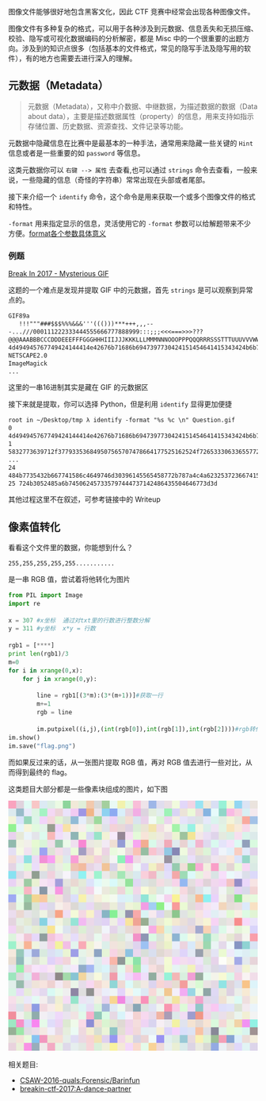 图像文件能够很好地包含黑客文化，因此 CTF 竞赛中经常会出现各种图像文件。

图像文件有多种复杂的格式，可以用于各种涉及到元数据、信息丢失和无损压缩、校验、隐写或可视化数据编码的分析解密，都是 Misc 中的一个很重要的出题方向。涉及到的知识点很多（包括基本的文件格式，常见的隐写手法及隐写用的软件），有的地方也需要去进行深入的理解。

## 元数据（Metadata）

> 元数据（Metadata），又称中介数据、中继数据，为描述数据的数据（Data about data），主要是描述数据属性（property）的信息，用来支持如指示存储位置、历史数据、资源查找、文件记录等功能。

元数据中隐藏信息在比赛中是最基本的一种手法，通常用来隐藏一些关键的 `Hint` 信息或者是一些重要的如 `password` 等信息。

这类元数据你可以 `右键 --> 属性` 去查看,也可以通过 `strings` 命令去查看，一般来说，一些隐藏的信息（奇怪的字符串）常常出现在头部或者尾部。

接下来介绍一个 `identify` 命令，这个命令是用来获取一个或多个图像文件的格式和特性。

`-format` 用来指定显示的信息，灵活使用它的 `-format` 参数可以给解题带来不少方便。[format各个参数具体意义](https://www.imagemagick.org/script/escape.php)

### 例题

[Break In 2017 - Mysterious GIF](https://github.com/ctfs/write-ups-2017/tree/master/breakin-ctf-2017/misc/Mysterious-GIF)

这题的一个难点是发现并提取 GIF 中的元数据，首先 `strings` 是可以观察到异常点的。

```shell
GIF89a
   !!!"""###$$$%%%&&&'''((()))***+++,,,---...///000111222333444555666777888999:::;;;<<<===>>>???@@@AAABBBCCCDDDEEEFFFGGGHHHIIIJJJKKKLLLMMMNNNOOOPPPQQQRRRSSSTTTUUUVVVWWWXXXYYYZZZ[[[\\\]]]^^^___```aaabbbcccdddeeefffggghhhiiijjjkkklllmmmnnnooopppqqqrrrssstttuuuvvvwwwxxxyyyzzz{{{|||}}}~~~
4d494945767749424144414e42676b71686b6947397730424151454641415343424b6b776767536c41674541416f4942415144644d4e624c3571565769435172
NETSCAPE2.0
ImageMagick
...
```

这里的一串16进制其实是藏在 GIF 的元数据区

接下来就是提取，你可以选择 Python，但是利用 `identify` 显得更加便捷

```shell
root in ~/Desktop/tmp λ identify -format "%s %c \n" Question.gif
0 4d494945767749424144414e42676b71686b6947397730424151454641415343424b6b776767536c41674541416f4942415144644d4e624c3571565769435172
1 5832773639712f377933536849507565707478664177525162524f72653330633655772f6f4b3877655a547834346d30414c6f75685634364b63514a6b687271
...
24 484b7735432b667741586c4649746d30396145565458772b787a4c4a623253723667415450574d35715661756278667362356d58482f77443969434c684a536f
25 724b3052485a6b745062457335797444737142486435504646773d3d
```

其他过程这里不在叙述，可参考链接中的 Writeup

## 像素值转化

看看这个文件里的数据，你能想到什么？

```
255,255,255,255,255...........
```

是一串 RGB 值，尝试着将他转化为图片

```python
from PIL import Image
import re

x = 307 #x坐标  通过对txt里的行数进行整数分解
y = 311 #y坐标  x*y = 行数

rgb1 = [****]
print len(rgb1)/3
m=0
for i in xrange(0,x):
    for j in xrange(0,y):

        line = rgb1[(3*m):(3*(m+1))]#获取一行
        m+=1
        rgb = line

        im.putpixel((i,j),(int(rgb[0]),int(rgb[1]),int(rgb[2])))#rgb转化为像素
im.show()
im.save("flag.png")
```

而如果反过来的话，从一张图片提取 RGB 值，再对 RGB 值去进行一些对比，从而得到最终的 flag。

这类题目大部分都是一些像素块组成的图片，如下图

![](./figure/brainfun.png)

相关题目:

-   [CSAW-2016-quals:Forensic/Barinfun](https://github.com/ctfs/write-ups-2016/tree/master/csaw-ctf-2016-quals/forensics/brainfun-50)
-   [breakin-ctf-2017:A-dance-partner](https://github.com/ctfs/write-ups-2017/tree/master/breakin-ctf-2017/misc/A-dance-partner)
